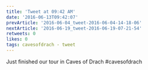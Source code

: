 ```yaml
---
title: 'Tweet at 09:42 AM'
date: '2016-06-13T09:42:07'
prevArticle: '2016-06-04_tweet-2016-06-04-14-18-06'
nextArticle: '2016-06-19_tweet-2016-06-19-07-21-54'
retweets: 0
likes: 0
tags: cavesofdrach - tweet
---
```

Just finished our tour in Caves of Drach #cavesofdrach